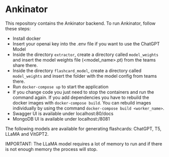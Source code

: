 # Ankinator
This repository contains the Ankinator backend. To run Ankinator, follow these steps:

- Install docker
- Insert your openai key into the .env file if you want to use the ChatGPT Model
- Inside the directory `extractor`, create a directory called `model_weights` and insert the model weights file (<model_name>.pt) from the teams share there. 
- Inside the directory `flashcard_model`, create a directory called `model_weights` and insert the folder with the model config from teams there.
- Run `docker-compose up` to start the application
- If you change code you just need to stop the containers and run the command again. If you add dependencies you have to rebuild the docker images with `docker-compose build`. You can rebuild images individually by using the command `docker-compose build <worker_name>`.
- Swagger UI is available under localhost:80/docs
- MongoDB UI is available under localhost:/8081

The following models are available for generating flashcards: ChatGPT, T5, LLaMA and VitGPT2.

IMPORTANT: The LLaMA model requires a lot of memory to run and if there is not enough memory the process will stop. 
